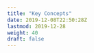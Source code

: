 ```yaml
---
title: "Key Concepts"
date: 2019-12-08T22:50:28Z
lastmod: 2019-12-28
weight: 40
draft: false
---
```


